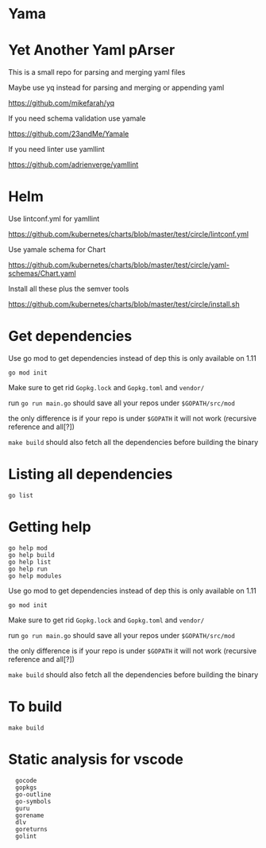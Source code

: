 Yama
========

Yet Another Yaml pArser
=========================

This is a small repo for parsing and merging yaml files

Maybe use yq instead for parsing and merging or appending yaml

https://github.com/mikefarah/yq

If you need schema validation use yamale

https://github.com/23andMe/Yamale

If you need linter use yamllint

https://github.com/adrienverge/yamllint


Helm
=========

Use lintconf.yml for yamllint

https://github.com/kubernetes/charts/blob/master/test/circle/lintconf.yml

Use yamale schema for Chart

https://github.com/kubernetes/charts/blob/master/test/circle/yaml-schemas/Chart.yaml

Install all these plus the semver tools

https://github.com/kubernetes/charts/blob/master/test/circle/install.sh

Get dependencies
====================

Use go mod to get dependencies instead of dep this is only available on 1.11
```
go mod init
```

Make sure to get rid `Gopkg.lock` and `Gopkg.toml` and `vendor/`

run `go run main.go` should save all your repos under `$GOPATH/src/mod`

the only difference is if your repo is under `$GOPATH` it will not work
(recursive reference and all[?])

`make build` should also fetch all the dependencies before building the
binary

Listing all dependencies
===========================

```
go list
```

Getting help
===============

```
go help mod
go help build
go help list
go help run
go help modules
```

Use go mod to get dependencies instead of dep this is only available on 1.11
```
go mod init
```

Make sure to get rid `Gopkg.lock` and `Gopkg.toml` and `vendor/`

run `go run main.go` should save all your repos under `$GOPATH/src/mod`

the only difference is if your repo is under `$GOPATH` it will not work
(recursive reference and all[?])

`make build` should also fetch all the dependencies before building the
binary


To build
=============

`make build`

Static analysis for vscode
==========================
```
  gocode
  gopkgs
  go-outline
  go-symbols
  guru
  gorename
  dlv
  goreturns
  golint
```
